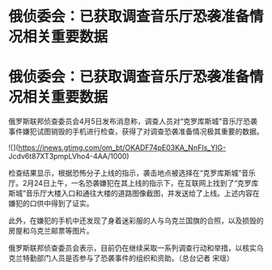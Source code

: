 # 俄侦委会：已获取调查音乐厅恐袭准备情况相关重要数据

# 俄侦委会：已获取调查音乐厅恐袭准备情况相关重要数据

俄罗斯联邦侦查委员会4月5日发布消息称，调查人员对“克罗库斯城”音乐厅恐袭事件嫌犯试图销毁的手机进行检查，获得了对调查恐袭准备情况极其重要的数据。

![](https://inews.gtimg.com/om_bt/OKADF74pE03KA_NnFIs_YIG-
Jcdv6t87XT3pmpLVho4-4AA/1000)

检查结果显示，根据恐怖分子上线的指示，袭击地点被选择在“克罗库斯城”音乐厅。2月24日上午，一名恐袭嫌犯在其上线的指示下，在互联网上找到了“克罗库斯城”音乐厅大楼入口和通往大楼的道路图像截图，并发送给了上线。上述内容在嫌犯的口供中得到了证实。

此外，在嫌犯的手机中还发现了身着迷彩服的人与乌克兰国旗的合照，以及损毁的房屋和乌克兰邮票等图片。

俄罗斯联邦侦查委员会表示，目前仍在继续采取一系列调查行动和举措，以核实乌克兰特勤部门人员是否参与了恐袭事件的组织和资助。（总台记者 宋瑶）

